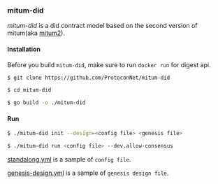 ### mitum-did

*mitum-did* is a did contract model based on the second version of mitum(aka [mitum2](https://github.com/ProtoconNet/mitum2)).

#### Installation

Before you build `mitum-did`, make sure to run `docker run` for digest api.

```sh
$ git clone https://github.com/ProtoconNet/mitum-did

$ cd mitum-did

$ go build -o ./mitum-did
```

#### Run

```sh
$ ./mitum-did init --design=<config file> <genesis file>

$ ./mitum-did run <config file> --dev.allow-consensus
```

[standalong.yml](standalone.yml) is a sample of `config file`.

[genesis-design.yml](genesis-design.yml) is a sample of `genesis design file`.
